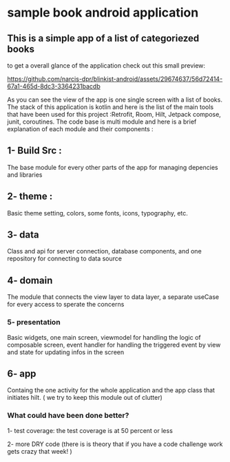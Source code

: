 # sample book android application

## This is a simple app of a list of categoriezed books
to get a overall glance of the application check out this small preview:


https://github.com/narcis-dpr/blinkist-android/assets/29674637/56d72414-67a1-465d-8dc3-3364231bacdb



As you can see the view of the app is one single screen with a list of books.
The stack of this application is kotlin and here is the list of the main tools that have been used for this project :Retrofit, Room, Hilt, Jetpack compose, junit, coroutines.
The code base is multi module and here is a brief explanation of each module and their components :

## 1- Build Src :

The base module for every other parts of the app for managing depencies and libraries 


## 2- theme :

Basic theme setting, colors, some fonts, icons, typography, etc.


## 3- data

Class and api for server connection, database components, and one repository for connecting to data source

## 4- domain

The module that connects the view layer to data layer, a separate useCase for every access to sperate the concerns 

### 5- presentation 
Basic widgets, one main screen, viewmodel for handling the logic of composable screen, event handler for handling the triggered event by view and state for updating infos in the screen


## 6- app

Containg the one activity for the whole application and the app class that initiates hilt. ( we try to keep this module out of clutter)


### What could have been done better?

1- test coverage: the test coverage is at 50 percent or less

2- more DRY code (there is is theory that if you have a code challenge work gets crazy that week! )


